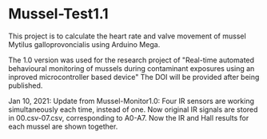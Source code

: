 # Mussel-Test1.1
This project is to calculate the heart rate and valve movement of mussel Mytilus galloprovoncialis using Arduino Mega.

The 1.0 version was used for the research project of "Real-time automated behavioural monitoring of mussels during contaminant exposures using an inproved microcontroller based device" The DOI will be provided after being published.

Jan 10, 2021:
Update from Mussel-Monitor1.0:
Four IR sensors are working simultaneously each time, instead of one.
Now original IR signals are stored in 00.csv-07.csv, corresponding to A0-A7.
Now the IR and Hall results for each mussel are shown together.
